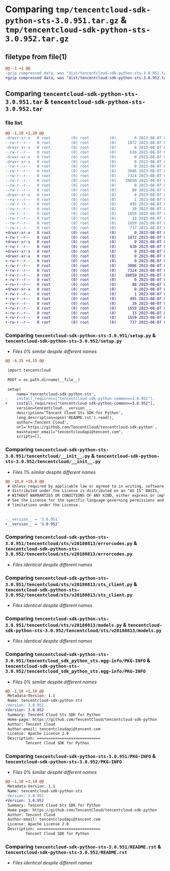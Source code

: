# Comparing `tmp/tencentcloud-sdk-python-sts-3.0.951.tar.gz` & `tmp/tencentcloud-sdk-python-sts-3.0.952.tar.gz`

## filetype from file(1)

```diff
@@ -1 +1 @@
-gzip compressed data, was "dist/tencentcloud-sdk-python-sts-3.0.951.tar", last modified: Mon Aug  7 00:33:48 2023, max compression
+gzip compressed data, was "dist/tencentcloud-sdk-python-sts-3.0.952.tar", last modified: Mon Aug  7 09:01:46 2023, max compression
```

## Comparing `tencentcloud-sdk-python-sts-3.0.951.tar` & `tencentcloud-sdk-python-sts-3.0.952.tar`

### file list

```diff
@@ -1,20 +1,20 @@
-drwxr-xr-x   0 root         (0) root         (0)        0 2023-08-07 00:33:48.000000 tencentcloud-sdk-python-sts-3.0.951/
--rw-r--r--   0 root         (0) root         (0)     1072 2023-08-07 00:33:48.000000 tencentcloud-sdk-python-sts-3.0.951/setup.py
-drwxr-xr-x   0 root         (0) root         (0)        0 2023-08-07 00:33:48.000000 tencentcloud-sdk-python-sts-3.0.951/tencentcloud/
--rw-r--r--   0 root         (0) root         (0)      630 2023-08-07 00:33:48.000000 tencentcloud-sdk-python-sts-3.0.951/tencentcloud/__init__.py
-drwxr-xr-x   0 root         (0) root         (0)        0 2023-08-07 00:33:48.000000 tencentcloud-sdk-python-sts-3.0.951/tencentcloud/sts/
-drwxr-xr-x   0 root         (0) root         (0)        0 2023-08-07 00:33:48.000000 tencentcloud-sdk-python-sts-3.0.951/tencentcloud/sts/v20180813/
--rw-r--r--   0 root         (0) root         (0)        0 2023-08-07 00:33:48.000000 tencentcloud-sdk-python-sts-3.0.951/tencentcloud/sts/v20180813/__init__.py
--rw-r--r--   0 root         (0) root         (0)     3086 2023-08-07 00:33:48.000000 tencentcloud-sdk-python-sts-3.0.951/tencentcloud/sts/v20180813/errorcodes.py
--rw-r--r--   0 root         (0) root         (0)     7324 2023-08-07 00:33:48.000000 tencentcloud-sdk-python-sts-3.0.951/tencentcloud/sts/v20180813/sts_client.py
--rw-r--r--   0 root         (0) root         (0)    28050 2023-08-07 00:33:48.000000 tencentcloud-sdk-python-sts-3.0.951/tencentcloud/sts/v20180813/models.py
--rw-r--r--   0 root         (0) root         (0)        0 2023-08-07 00:33:48.000000 tencentcloud-sdk-python-sts-3.0.951/tencentcloud/sts/__init__.py
--rw-r--r--   0 root         (0) root         (0)       88 2023-08-07 00:33:48.000000 tencentcloud-sdk-python-sts-3.0.951/setup.cfg
-drwxr-xr-x   0 root         (0) root         (0)        0 2023-08-07 00:33:48.000000 tencentcloud-sdk-python-sts-3.0.951/tencentcloud_sdk_python_sts.egg-info/
--rw-r--r--   0 root         (0) root         (0)        1 2023-08-07 00:33:48.000000 tencentcloud-sdk-python-sts-3.0.951/tencentcloud_sdk_python_sts.egg-info/dependency_links.txt
--rw-r--r--   0 root         (0) root         (0)      495 2023-08-07 00:33:48.000000 tencentcloud-sdk-python-sts-3.0.951/tencentcloud_sdk_python_sts.egg-info/SOURCES.txt
--rw-r--r--   0 root         (0) root         (0)       39 2023-08-07 00:33:48.000000 tencentcloud-sdk-python-sts-3.0.951/tencentcloud_sdk_python_sts.egg-info/requires.txt
--rw-r--r--   0 root         (0) root         (0)     1659 2023-08-07 00:33:48.000000 tencentcloud-sdk-python-sts-3.0.951/tencentcloud_sdk_python_sts.egg-info/PKG-INFO
--rw-r--r--   0 root         (0) root         (0)       13 2023-08-07 00:33:48.000000 tencentcloud-sdk-python-sts-3.0.951/tencentcloud_sdk_python_sts.egg-info/top_level.txt
--rw-r--r--   0 root         (0) root         (0)     1659 2023-08-07 00:33:48.000000 tencentcloud-sdk-python-sts-3.0.951/PKG-INFO
--rw-r--r--   0 root         (0) root         (0)      737 2023-08-07 00:33:48.000000 tencentcloud-sdk-python-sts-3.0.951/README.rst
+drwxr-xr-x   0 root         (0) root         (0)        0 2023-08-07 09:01:46.000000 tencentcloud-sdk-python-sts-3.0.952/
+-rw-r--r--   0 root         (0) root         (0)     1072 2023-08-07 09:01:46.000000 tencentcloud-sdk-python-sts-3.0.952/setup.py
+drwxr-xr-x   0 root         (0) root         (0)        0 2023-08-07 09:01:46.000000 tencentcloud-sdk-python-sts-3.0.952/tencentcloud/
+-rw-r--r--   0 root         (0) root         (0)      630 2023-08-07 09:01:46.000000 tencentcloud-sdk-python-sts-3.0.952/tencentcloud/__init__.py
+drwxr-xr-x   0 root         (0) root         (0)        0 2023-08-07 09:01:46.000000 tencentcloud-sdk-python-sts-3.0.952/tencentcloud/sts/
+drwxr-xr-x   0 root         (0) root         (0)        0 2023-08-07 09:01:46.000000 tencentcloud-sdk-python-sts-3.0.952/tencentcloud/sts/v20180813/
+-rw-r--r--   0 root         (0) root         (0)        0 2023-08-07 09:01:46.000000 tencentcloud-sdk-python-sts-3.0.952/tencentcloud/sts/v20180813/__init__.py
+-rw-r--r--   0 root         (0) root         (0)     3086 2023-08-07 09:01:46.000000 tencentcloud-sdk-python-sts-3.0.952/tencentcloud/sts/v20180813/errorcodes.py
+-rw-r--r--   0 root         (0) root         (0)     7324 2023-08-07 09:01:46.000000 tencentcloud-sdk-python-sts-3.0.952/tencentcloud/sts/v20180813/sts_client.py
+-rw-r--r--   0 root         (0) root         (0)    28050 2023-08-07 09:01:46.000000 tencentcloud-sdk-python-sts-3.0.952/tencentcloud/sts/v20180813/models.py
+-rw-r--r--   0 root         (0) root         (0)        0 2023-08-07 09:01:46.000000 tencentcloud-sdk-python-sts-3.0.952/tencentcloud/sts/__init__.py
+-rw-r--r--   0 root         (0) root         (0)       88 2023-08-07 09:01:46.000000 tencentcloud-sdk-python-sts-3.0.952/setup.cfg
+drwxr-xr-x   0 root         (0) root         (0)        0 2023-08-07 09:01:46.000000 tencentcloud-sdk-python-sts-3.0.952/tencentcloud_sdk_python_sts.egg-info/
+-rw-r--r--   0 root         (0) root         (0)        1 2023-08-07 09:01:46.000000 tencentcloud-sdk-python-sts-3.0.952/tencentcloud_sdk_python_sts.egg-info/dependency_links.txt
+-rw-r--r--   0 root         (0) root         (0)      495 2023-08-07 09:01:46.000000 tencentcloud-sdk-python-sts-3.0.952/tencentcloud_sdk_python_sts.egg-info/SOURCES.txt
+-rw-r--r--   0 root         (0) root         (0)       39 2023-08-07 09:01:46.000000 tencentcloud-sdk-python-sts-3.0.952/tencentcloud_sdk_python_sts.egg-info/requires.txt
+-rw-r--r--   0 root         (0) root         (0)     1659 2023-08-07 09:01:46.000000 tencentcloud-sdk-python-sts-3.0.952/tencentcloud_sdk_python_sts.egg-info/PKG-INFO
+-rw-r--r--   0 root         (0) root         (0)       13 2023-08-07 09:01:46.000000 tencentcloud-sdk-python-sts-3.0.952/tencentcloud_sdk_python_sts.egg-info/top_level.txt
+-rw-r--r--   0 root         (0) root         (0)     1659 2023-08-07 09:01:46.000000 tencentcloud-sdk-python-sts-3.0.952/PKG-INFO
+-rw-r--r--   0 root         (0) root         (0)      737 2023-08-07 09:01:46.000000 tencentcloud-sdk-python-sts-3.0.952/README.rst
```

### Comparing `tencentcloud-sdk-python-sts-3.0.951/setup.py` & `tencentcloud-sdk-python-sts-3.0.952/setup.py`

 * *Files 0% similar despite different names*

```diff
@@ -4,15 +4,15 @@
 
 import tencentcloud
 
 ROOT = os.path.dirname(__file__)
 
 setup(
     name='tencentcloud-sdk-python-sts',
-    install_requires=["tencentcloud-sdk-python-common==3.0.951"],
+    install_requires=["tencentcloud-sdk-python-common==3.0.952"],
     version=tencentcloud.__version__,
     description='Tencent Cloud Sts SDK for Python',
     long_description=open('README.rst').read(),
     author='Tencent Cloud',
     url='https://github.com/TencentCloud/tencentcloud-sdk-python',
     maintainer_email="tencentcloudapi@tencent.com",
     scripts=[],
```

### Comparing `tencentcloud-sdk-python-sts-3.0.951/tencentcloud/__init__.py` & `tencentcloud-sdk-python-sts-3.0.952/tencentcloud/__init__.py`

 * *Files 1% similar despite different names*

```diff
@@ -10,8 +10,8 @@
 # Unless required by applicable law or agreed to in writing, software
 # distributed under the License is distributed on an "AS IS" BASIS,
 # WITHOUT WARRANTIES OR CONDITIONS OF ANY KIND, either express or implied.
 # See the License for the specific language governing permissions and
 # limitations under the License.
 
 
-__version__ = '3.0.951'
+__version__ = '3.0.952'
```

### Comparing `tencentcloud-sdk-python-sts-3.0.951/tencentcloud/sts/v20180813/errorcodes.py` & `tencentcloud-sdk-python-sts-3.0.952/tencentcloud/sts/v20180813/errorcodes.py`

 * *Files identical despite different names*

### Comparing `tencentcloud-sdk-python-sts-3.0.951/tencentcloud/sts/v20180813/sts_client.py` & `tencentcloud-sdk-python-sts-3.0.952/tencentcloud/sts/v20180813/sts_client.py`

 * *Files identical despite different names*

### Comparing `tencentcloud-sdk-python-sts-3.0.951/tencentcloud/sts/v20180813/models.py` & `tencentcloud-sdk-python-sts-3.0.952/tencentcloud/sts/v20180813/models.py`

 * *Files identical despite different names*

### Comparing `tencentcloud-sdk-python-sts-3.0.951/tencentcloud_sdk_python_sts.egg-info/PKG-INFO` & `tencentcloud-sdk-python-sts-3.0.952/tencentcloud_sdk_python_sts.egg-info/PKG-INFO`

 * *Files 0% similar despite different names*

```diff
@@ -1,10 +1,10 @@
 Metadata-Version: 1.1
 Name: tencentcloud-sdk-python-sts
-Version: 3.0.951
+Version: 3.0.952
 Summary: Tencent Cloud Sts SDK for Python
 Home-page: https://github.com/TencentCloud/tencentcloud-sdk-python
 Author: Tencent Cloud
 Author-email: tencentcloudapi@tencent.com
 License: Apache License 2.0
 Description: ============================
         Tencent Cloud SDK for Python
```

### Comparing `tencentcloud-sdk-python-sts-3.0.951/PKG-INFO` & `tencentcloud-sdk-python-sts-3.0.952/PKG-INFO`

 * *Files 0% similar despite different names*

```diff
@@ -1,10 +1,10 @@
 Metadata-Version: 1.1
 Name: tencentcloud-sdk-python-sts
-Version: 3.0.951
+Version: 3.0.952
 Summary: Tencent Cloud Sts SDK for Python
 Home-page: https://github.com/TencentCloud/tencentcloud-sdk-python
 Author: Tencent Cloud
 Author-email: tencentcloudapi@tencent.com
 License: Apache License 2.0
 Description: ============================
         Tencent Cloud SDK for Python
```

### Comparing `tencentcloud-sdk-python-sts-3.0.951/README.rst` & `tencentcloud-sdk-python-sts-3.0.952/README.rst`

 * *Files identical despite different names*

